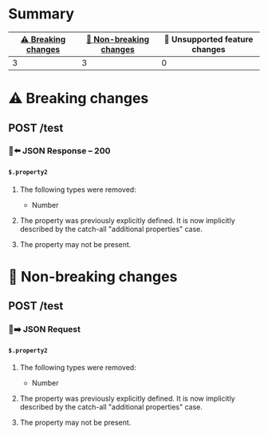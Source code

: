 # Summary

| [⚠️ Breaking changes](#breaking-changes) | [🙆 Non-breaking changes](#non-breaking-changes) | 🤷 Unsupported feature changes |
|------------------------------------------|-------------------------------------------------|-------------------------------|
| 3                                        | 3                                               | 0                             |

# <span id="breaking-changes"></span>⚠️ Breaking changes

## **POST** /test

### 📱⬅️ JSON Response – 200

#### `$.property2`

1.  The following types were removed:

    -   Number

2.  The property was previously explicitly defined. It is now implicitly
    described by the catch-all "additional properties" case.

3.  The property may not be present.

# <span id="non-breaking-changes"></span>🙆 Non-breaking changes

## **POST** /test

### 📱➡️ JSON Request

#### `$.property2`

1.  The following types were removed:

    -   Number

2.  The property was previously explicitly defined. It is now implicitly
    described by the catch-all "additional properties" case.

3.  The property may not be present.
